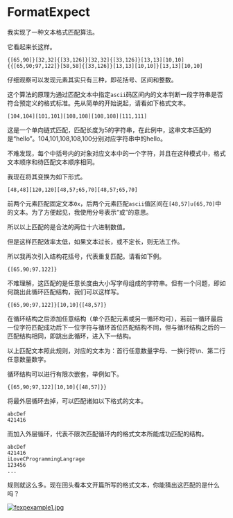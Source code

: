# FormatExpect

我实现了一种文本格式匹配算法。

它看起来长这样。

```
{[65,90]}[32,32]{[33,126]}[32,32]{[33,126]}[13,13][10,10]{{[65,90;97,122]}[58,58]{[33,126]}[13,13][10,10]}[13,13][10,10]
```

仔细观察可以发现元素其实只有三种，即花括号、区间和整数。

这个算法的原理为通过匹配文本中指定`ascii`码区间内的文本判断一段字符串是否符合预定义的格式标准。先从简单的开始说起，请看如下格式文本。

```
[104,104][101,101][108,108][108,108][111,111]
```

这是一个单向链式匹配，匹配长度为5的字符串，在此例中，这串文本匹配的是“hello”。104,101,108,108,100分别对应字符串中的hello。

不难发现，每个中括号内的对象对应文本中的一个字符，并且在这种模式中，格式文本顺序和待匹配文本顺序相同。

我现在将其变换为如下形式。

```
[48,48][120,120][48,57;65,70][48,57;65,70]
```

前两个元素匹配固定文本`0x`，后两个元素匹配`ascii`值区间在`[48,57]∪[65,70]`中的文本。为了方便起见，我使用分号表示“或”的意思。

所以以上匹配的是合法的两位十六进制数值。

但是这样匹配效率太低，如果文本过长，或不定长，则无法工作。

所以我再次引入结构花括号，代表重复匹配。请看如下例。

```
{[65,90;97,122]}
```

不难理解，这匹配的是任意长度由大小写字母组成的字符串。但有一个问题，即如何跳出此循环匹配结构，我们可以这样写。

```
{[65,90;97,122]}[10,10]{[48,57]}
```

在循环结构之后添加任意结构（单个匹配元素或另一循环均可），若前一循环最后一位字符匹配成功后下一位字符与循环首位匹配结构不同，但与循环结构之后的一匹配结构相同，即跳出此循环，进入下一结构。

以上匹配文本照此规则，对应的文本为：首行任意数量字母、一换行符\n、第二行任意数量数字。

循环结构可以进行有限次嵌套，举例如下。

```
{[65,90;97,122][10,10]{[48,57]}}
```

将最外层循环去掉，可以匹配诸如以下格式的文本。

```
abcDef
421416
```

而加入外层循环，代表不限次匹配循环内的格式文本所能成功匹配的结构。

```
abcDef
421416
iLoveCProgrammingLangrage
123456
...
```

规则就这么多。现在回头看本文开篇所写的格式文本，你能猜出这匹配的是什么吗？

[![fexpexample1.jpg](https://i.postimg.cc/T2kq7THt/fexpexample1.jpg)](https://postimg.cc/bdttdfPn)

